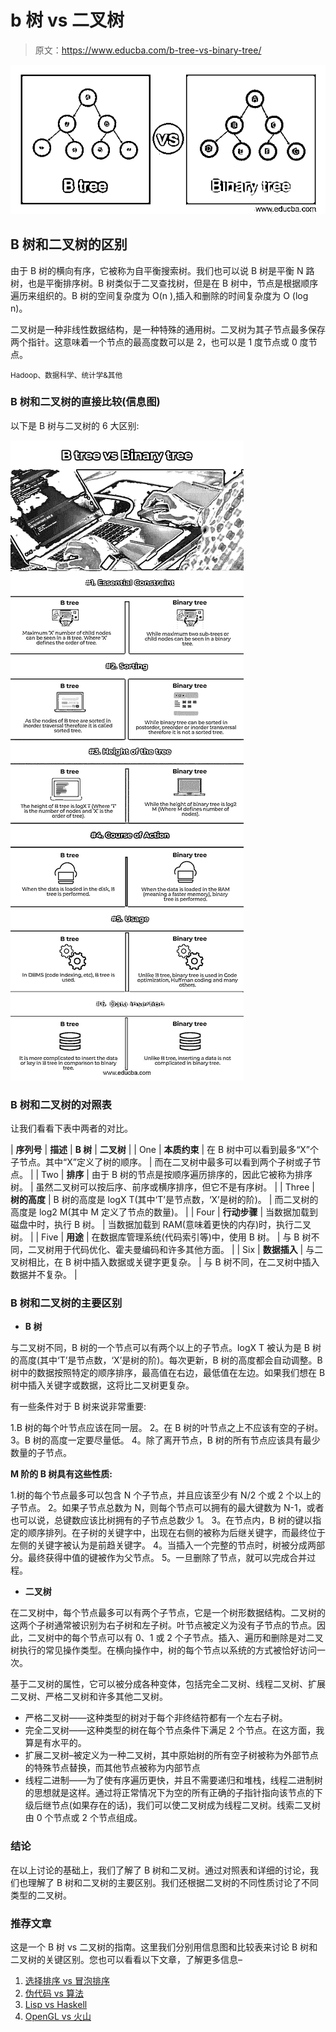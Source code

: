 # b 树 vs 二叉树

> 原文：<https://www.educba.com/b-tree-vs-binary-tree/>

![B tree vs Binary tree](img/d5ef9abd74a911ca03e07de568efb89b.png)



## B 树和二叉树的区别

由于 B 树的横向有序，它被称为自平衡搜索树。我们也可以说 B 树是平衡 N 路树，也是平衡排序树。B 树类似于二叉查找树，但是在 B 树中，节点是根据顺序遍历来组织的。B 树的空间复杂度为 O(n ),插入和删除的时间复杂度为 O (log n)。

二叉树是一种非线性数据结构，是一种特殊的通用树。二叉树为其子节点最多保存两个指针。这意味着一个节点的最高度数可以是 2，也可以是 1 度节点或 0 度节点。

<small>Hadoop、数据科学、统计学&其他</small>

### B 树和二叉树的直接比较(信息图)

以下是 B 树与二叉树的 6 大区别:

![B-tree-vs-Binary-tree-info](img/9a911df3e7c6f8a90ea3790ec34fd986.png)



### B 树和二叉树的对照表

让我们看看下表中两者的对比。

| **序列号** | **描述** | **B 树** | **二叉树** |
| One | **本质约束** | 在 B 树中可以看到最多“X”个子节点。其中“X”定义了树的顺序。 | 而在二叉树中最多可以看到两个子树或子节点。 |
| Two | **排序** | 由于 B 树的节点是按顺序遍历排序的，因此它被称为排序树。 | 虽然二叉树可以按后序、前序或横序排序，但它不是有序树。 |
| Three | **树的高度** | B 树的高度是 logX T(其中‘T’是节点数，‘X’是树的阶)。 | 而二叉树的高度是 log2 M(其中 M 定义了节点的数量)。 |
| Four | **行动步骤** | 当数据加载到磁盘中时，执行 B 树。 | 当数据加载到 RAM(意味着更快的内存)时，执行二叉树。 |
| Five | **用途** | 在数据库管理系统(代码索引等)中，使用 B 树。 | 与 B 树不同，二叉树用于代码优化、霍夫曼编码和许多其他方面。 |
| Six | **数据插入** | 与二叉树相比，在 B 树中插入数据或关键字更复杂。 | 与 B 树不同，在二叉树中插入数据并不复杂。 |

### B 树和二叉树的主要区别

*   **B 树**

与二叉树不同，B 树的一个节点可以有两个以上的子节点。logX T 被认为是 B 树的高度(其中‘T’是节点数，‘X’是树的阶)。每次更新，B 树的高度都会自动调整。B 树中的数据按照特定的顺序排序，最高值在右边，最低值在左边。如果我们想在 B 树中插入关键字或数据，这将比二叉树更复杂。

有一些条件对于 B 树来说非常重要:

1.B 树的每个叶节点应该在同一层。
2。在 B 树的叶节点之上不应该有空的子树。
3。B 树的高度一定要尽量低。
4。除了离开节点，B 树的所有节点应该具有最少数量的子节点。

**M 阶的 B 树具有这些性质:**

1.树的每个节点最多可以包含 N 个子节点，并且应该至少有 N/2 个或 2 个以上的子节点。
2。如果子节点总数为 N，则每个节点可以拥有的最大键数为 N-1，或者也可以说，总键数应该比树拥有的子节点总数少 1。
3。在节点内，B 树的键以指定的顺序排列。在子树的关键字中，出现在右侧的被称为后继关键字，而最终位于左侧的关键字被认为是前趋关键字。
4。当插入一个完整的节点时，树被分成两部分。最终获得中值的键被作为父节点。
5。一旦删除了节点，就可以完成合并过程。

*   **二叉树**

在二叉树中，每个节点最多可以有两个子节点，它是一个树形数据结构。二叉树的这两个子树通常被识别为右子树和左子树。叶节点被定义为没有子节点的节点。因此，二叉树中的每个节点可以有 0、1 或 2 个子节点。插入、遍历和删除是对二叉树执行的常见操作类型。在横向操作中，树的每个节点以系统的方式被恰好访问一次。

基于二叉树的属性，它可以被分成各种变体，包括完全二叉树、线程二叉树、扩展二叉树、严格二叉树和许多其他二叉树。

*   严格二叉树——这种类型的树对于每个非终结符都有一个左右子树。
*   完全二叉树——这种类型的树在每个节点条件下满足 2 个节点。在这方面，我算是有水平的。
*   扩展二叉树–被定义为一种二叉树，其中原始树的所有空子树被称为外部节点的特殊节点替换，而其他节点被称为内部节点
*   线程二进制——为了使有序遍历更快，并且不需要递归和堆栈，线程二进制树的思想就是这样。通过将正常情况下为空的所有正确的子指针指向该节点的下级后继节点(如果存在的话)，我们可以使二叉树成为线程二叉树。线索二叉树由 0 个节点或 2 个节点组成。

### 结论

在以上讨论的基础上，我们了解了 B 树和二叉树。通过对照表和详细的讨论，我们也理解了 B 树和二叉树的主要区别。我们还根据二叉树的不同性质讨论了不同类型的二叉树。

### 推荐文章

这是一个 B 树 vs 二叉树的指南。这里我们分别用信息图和比较表来讨论 B 树和二叉树的关键区别。您也可以看看以下文章，了解更多信息–

1.  [选择排序 vs 冒泡排序](https://www.educba.com/selection-sort-vs-bubble-sort/)
2.  [伪代码 vs 算法](https://www.educba.com/pseudocode-vs-algorithm/)
3.  [Lisp vs Haskell](https://www.educba.com/lisp-vs-haskell/)
4.  [OpenGL vs 火山](https://www.educba.com/opengl-vs-vulkan/)





